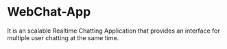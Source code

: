 # WebChat-App
It is an scalable Realtime Chatting Application that provides an interface for multiple user chatting at the same time.
